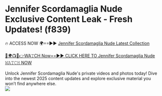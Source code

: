 # Jennifer Scordamaglia Nude Exclusive Content Leak - Fresh Updates! (f839)

🔥 ACCESS NOW 🌍==►► <a href="https://tinyurl.com/2mz8nhtm" rel="nofollow">Jennifer Scordamaglia Nude Latest Collection</a>
<br><br>
[🔴🌍📺📱👉WA𝚃CH Now==►► CLICK HERE TO Jennifer Scordamaglia Nude 𝚆𝙰𝚃𝙲𝙷 NOW](https://tinyurl.com/2mz8nhtm)
<br><br>
Unlock Jennifer Scordamaglia Nude's private videos and photos today! Dive into the newest 2025 content updates and explore exclusive material you won’t find anywhere else.
<br>
<a href="https://tinyurl.com/2mz8nhtm" rel="nofollow" data-target="animated-image.originalLink"><img src="https://camo.githubusercontent.com/8a4f000d20f83aca3bf7ec5f350d767afa0574a8a352519fd8cfa583a6f93a33/68747470733a2f2f692e696d6775722e636f6d2f644a486b345a712e676966" data-canonical-src="https://i.imgur.com/dJHk4Zq.gif" style="max-width: 100%; display: inline-block;" data-target="animated-image.originalImage"></a>
<br>

